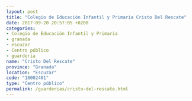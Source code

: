 ```yaml
---
layout: post
title: "Colegio de Educación Infantil y Primaria Cristo Del Rescate"
date: 2017-09-20 20:57:05 +0200
categories:
- Colegio de Educación Infantil y Primaria
- granada
- escuzar
- Centro público
- guarderia
name: "Cristo Del Rescate"
province: "Granada"
location: "Escuzar"
code: "18002401"
type: "Centro público"
permalink: /guarderias/cristo-del-rescate.html
---
```

